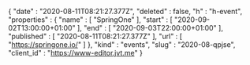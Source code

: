{
  "date" : "2020-08-11T08:21:27.377Z",
  "deleted" : false,
  "h" : "h-event",
  "properties" : {
    "name" : [ "SpringOne" ],
    "start" : [ "2020-09-02T13:00:00+01:00" ],
    "end" : [ "2020-09-03T22:00:00+01:00" ],
    "published" : [ "2020-08-11T08:21:27.377Z" ],
    "url" : [ "https://springone.io/" ]
  },
  "kind" : "events",
  "slug" : "2020-08-qpjse",
  "client_id" : "https://www-editor.jvt.me"
}
